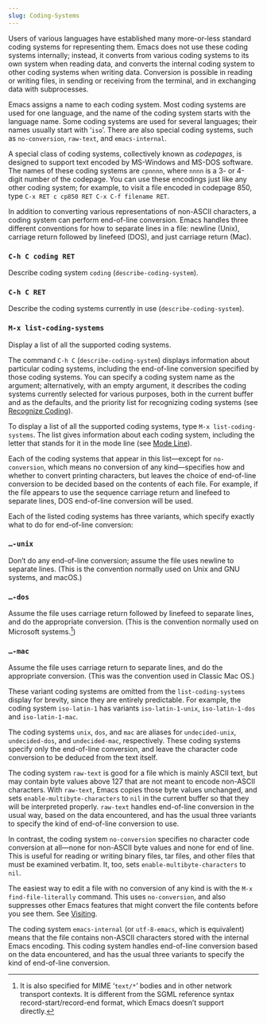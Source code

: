 ```yaml
---
slug: Coding-Systems
---
```


Users of various languages have established many more-or-less standard coding systems for representing them. Emacs does not use these coding systems internally; instead, it converts from various coding systems to its own system when reading data, and converts the internal coding system to other coding systems when writing data. Conversion is possible in reading or writing files, in sending or receiving from the terminal, and in exchanging data with subprocesses.

Emacs assigns a name to each coding system. Most coding systems are used for one language, and the name of the coding system starts with the language name. Some coding systems are used for several languages; their names usually start with ‘`iso`’. There are also special coding systems, such as `no-conversion`, `raw-text`, and `emacs-internal`.

A special class of coding systems, collectively known as *codepages*, is designed to support text encoded by MS-Windows and MS-DOS software. The names of these coding systems are `cpnnnn`, where `nnnn` is a 3- or 4-digit number of the codepage. You can use these encodings just like any other coding system; for example, to visit a file encoded in codepage 850, type `C-x RET c cp850 RET C-x C-f filename RET`.

In addition to converting various representations of non-ASCII characters, a coding system can perform end-of-line conversion. Emacs handles three different conventions for how to separate lines in a file: newline (Unix), carriage return followed by linefeed (DOS), and just carriage return (Mac).

### `C-h C coding RET`

Describe coding system `coding` (`describe-coding-system`).

### `C-h C RET`

Describe the coding systems currently in use (`describe-coding-system`).

### `M-x list-coding-systems`

Display a list of all the supported coding systems.

The command `C-h C` (`describe-coding-system`) displays information about particular coding systems, including the end-of-line conversion specified by those coding systems. You can specify a coding system name as the argument; alternatively, with an empty argument, it describes the coding systems currently selected for various purposes, both in the current buffer and as the defaults, and the priority list for recognizing coding systems (see [Recognize Coding](/docs/emacs/Recognize-Coding)).

To display a list of all the supported coding systems, type `M-x list-coding-systems`. The list gives information about each coding system, including the letter that stands for it in the mode line (see [Mode Line](/docs/emacs/Mode-Line)).

Each of the coding systems that appear in this list—except for `no-conversion`, which means no conversion of any kind—specifies how and whether to convert printing characters, but leaves the choice of end-of-line conversion to be decided based on the contents of each file. For example, if the file appears to use the sequence carriage return and linefeed to separate lines, DOS end-of-line conversion will be used.

Each of the listed coding systems has three variants, which specify exactly what to do for end-of-line conversion:

### `…-unix`

Don’t do any end-of-line conversion; assume the file uses newline to separate lines. (This is the convention normally used on Unix and GNU systems, and macOS.)

### `…-dos`

Assume the file uses carriage return followed by linefeed to separate lines, and do the appropriate conversion. (This is the convention normally used on Microsoft systems.[^1])

### `…-mac`

Assume the file uses carriage return to separate lines, and do the appropriate conversion. (This was the convention used in Classic Mac OS.)

These variant coding systems are omitted from the `list-coding-systems` display for brevity, since they are entirely predictable. For example, the coding system `iso-latin-1` has variants `iso-latin-1-unix`, `iso-latin-1-dos` and `iso-latin-1-mac`.

The coding systems `unix`, `dos`, and `mac` are aliases for `undecided-unix`, `undecided-dos`, and `undecided-mac`, respectively. These coding systems specify only the end-of-line conversion, and leave the character code conversion to be deduced from the text itself.

The coding system `raw-text` is good for a file which is mainly ASCII text, but may contain byte values above 127 that are not meant to encode non-ASCII characters. With `raw-text`, Emacs copies those byte values unchanged, and sets `enable-multibyte-characters` to `nil` in the current buffer so that they will be interpreted properly. `raw-text` handles end-of-line conversion in the usual way, based on the data encountered, and has the usual three variants to specify the kind of end-of-line conversion to use.

In contrast, the coding system `no-conversion` specifies no character code conversion at all—none for non-ASCII byte values and none for end of line. This is useful for reading or writing binary files, tar files, and other files that must be examined verbatim. It, too, sets `enable-multibyte-characters` to `nil`.

The easiest way to edit a file with no conversion of any kind is with the `M-x find-file-literally` command. This uses `no-conversion`, and also suppresses other Emacs features that might convert the file contents before you see them. See [Visiting](/docs/emacs/Visiting).

The coding system `emacs-internal` (or `utf-8-emacs`, which is equivalent) means that the file contains non-ASCII characters stored with the internal Emacs encoding. This coding system handles end-of-line conversion based on the data encountered, and has the usual three variants to specify the kind of end-of-line conversion.

[^1]: It is also specified for MIME ‘`text/*`’ bodies and in other network transport contexts. It is different from the SGML reference syntax record-start/record-end format, which Emacs doesn’t support directly.
